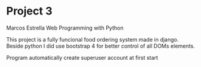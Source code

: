 # Project 3
Marcos Estrella
Web Programming with Python

This project is a fully funcional food ordering system made in django.
Beside python I did use bootstrap 4 for better control of all DOMs elements.

Program automatically create superuser account at first start

